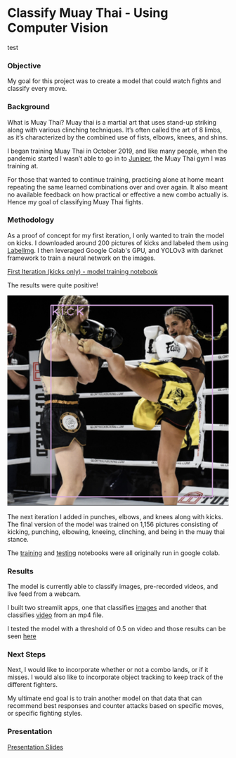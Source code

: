 # Classify Muay Thai - Using Computer Vision

test


### Objective
My goal for this project was to create a model that could watch fights and classify every move.

### Background
What is Muay Thai? Muay thai is a martial art that uses stand-up striking along with various clinching techniques. It’s often called the art of 8 limbs, as it’s characterized by the combined use of fists, elbows, knees, and shins.

I began training Muay Thai in October 2019, and like many people, when the pandemic started I wasn’t able to go in to [Juniper](https://www.junipermuaythai.com/), the Muay Thai gym I was training at. 

For those that wanted to continue training, practicing alone at home meant repeating the same learned combinations over and over again. It also meant no available feedback on how practical or effective a new combo actually is. Hence my goal of classifying Muay Thai fights.


### Methodology

As a proof of concept for my first iteration, I only wanted to train the model on kicks. I downloaded around 200 pictures of kicks and labeled them using [LabelImg](https://github.com/tzutalin/labelImg).
I then leveraged Google Colab's GPU, and YOLOv3 with darknet framework to train a neural network on the images.

[First Iteration (kicks only) - model training notebook](https://github.com/Neda-Sal/Muay_Thai_Strikes/blob/main/training_kicks.ipynb)

The results were quite positive!

![Test_kick](tiff_test_kick_image.png)


The next iteration I added in punches, elbows, and knees along with kicks. The final version of the model was trained on 1,156 pictures consisting of kicking, punching, elbowing, kneeing, clinching, and being in the muay thai stance.

The [training](https://github.com/Neda-Sal/Muay_Thai_Strikes/blob/main/V2_Multi_class_model_training.ipynb) and [testing](https://github.com/Neda-Sal/Muay_Thai_Strikes/blob/main/V2_Multiclass_model_testing.ipynb) notebooks were all originally run in google colab.

### Results

The model is currently able to classify images, pre-recorded videos, and live feed from a webcam.

I built two streamlit apps, one that classifies [images](https://github.com/Neda-Sal/Muay_Thai_Strikes/blob/main/Streamlit_app/classify_pics_app2.py) and another that classifies [video](https://github.com/Neda-Sal/Muay_Thai_Strikes/blob/main/Streamlit_app/classify_video_app2.py) from an mp4 file. 

I tested the model with a threshold of 0.5 on video and those results can be seen [here](https://github.com/Neda-Sal/Muay_Thai_Strikes/blob/main/Multiclass_v2/tiff_v2_thresh_0_5.mp4)


### Next Steps

Next, I would like to incorporate whether or not a combo lands, or if it misses. I would also like to incorporate object tracking to keep track of the different fighters.

My ultimate end goal is to train another model on that data that can recommend best responses and counter attacks based on specific moves, or specific fighting styles.

### Presentation

[Presentation Slides](https://github.com/Neda-Sal/Muay_Thai_Strikes/blob/main/Muay_Thai_Strikes_presentation.pdf)






